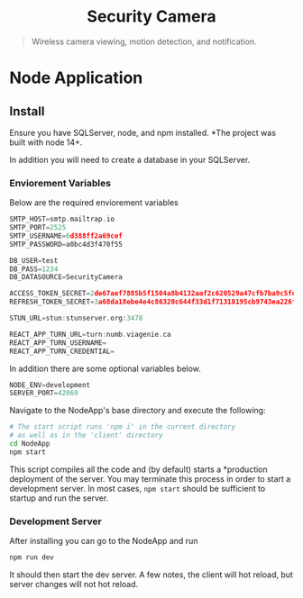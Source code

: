 <h1 align="center">Security Camera</h1>

> Wireless camera viewing, motion detection, and notification.
# Node Application

## Install
Ensure you have SQLServer, node, and npm installed. *The project was built with node 14+.

In addition you will need to create a database in your SQLServer.

### Enviorement Variables

Below are the required enviorement variables
```c
SMTP_HOST=smtp.mailtrap.io
SMTP_PORT=2525
SMTP_USERNAME=6d388ff2a69cef
SMTP_PASSWORD=a0bc4d3f470f55

DB_USER=test
DB_PASS=1234
DB_DATASOURCE=SecurityCamera

ACCESS_TOKEN_SECRET=2de67aef7885b5f1504a8b4132aaf2c620529a47cfb7ba9c5fdd92453d5d4d4861c0914ae3f1d70ccd5e123287cd8930c8d8b81574210082b0e52a9d530b4169
REFRESH_TOKEN_SECRET=3a68da18ebe4e4c86320c644f33d1f71310195cb9743ea226fedf8f894923ae5a26ffa43bb017a56f3db4b015f68833b8750a4726c9f542f26658ee3a740bcae

STUN_URL=stun:stunserver.org:3478

REACT_APP_TURN_URL=turn:numb.viagenie.ca
REACT_APP_TURN_USERNAME=
REACT_APP_TURN_CREDENTIAL=
```

In addition there are some optional variables below.

```c
NODE_ENV=development
SERVER_PORT=42069
```

Navigate to the NodeApp's base directory and execute the following:
```sh
# The start script runs 'npm i' in the current directory
# as well as in the 'client' directory
cd NodeApp
npm start
```

This script compiles all the code and (by default) starts a *production deployment of the server. You may terminate this process in order to start a development server. In most cases, `npm start` should be sufficient to startup and run the server.

### Development Server
After installing you can go to the NodeApp and run
```sh
npm run dev
```
It should then start the dev server. A few notes, the client will hot reload, but server changes will not hot reload.
